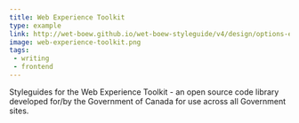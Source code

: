 ```yaml
---
title: Web Experience Toolkit
type: example
link: http://wet-boew.github.io/wet-boew-styleguide/v4/design/options-en.html
image: web-experience-toolkit.png
tags:
 - writing
 - frontend
---
```


Styleguides for the Web Experience Toolkit - an open source code library developed for/by the Government of Canada for use across all Government sites.
